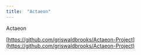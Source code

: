 ```yaml
---
title:  "Actaeon"
---
```


Actaeon

[https://github.com/griswaldbrooks/Actaeon-Project](https://github.com/griswaldbrooks/Actaeon-Project)